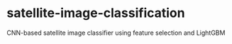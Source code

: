 # satellite-image-classification
CNN-based satellite image classifier using feature selection and LightGBM
